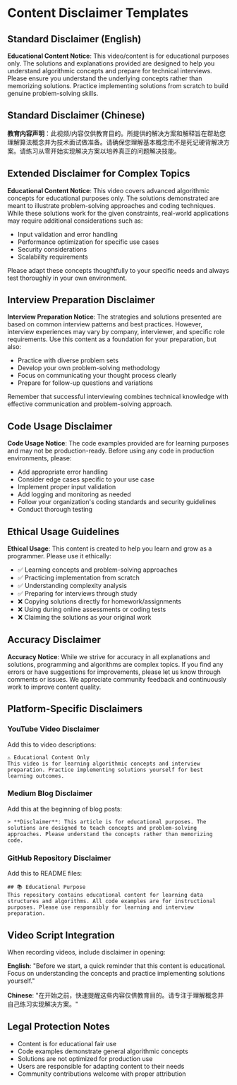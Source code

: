 # Content Disclaimer Templates

## Standard Disclaimer (English)

**Educational Content Notice**: This video/content is for educational purposes only. The solutions and explanations provided are designed to help you understand algorithmic concepts and prepare for technical interviews. Please ensure you understand the underlying concepts rather than memorizing solutions. Practice implementing solutions from scratch to build genuine problem-solving skills.

## Standard Disclaimer (Chinese)

**教育内容声明**：此视频/内容仅供教育目的。所提供的解决方案和解释旨在帮助您理解算法概念并为技术面试做准备。请确保您理解基本概念而不是死记硬背解决方案。请练习从零开始实现解决方案以培养真正的问题解决技能。

## Extended Disclaimer for Complex Topics

**Educational Content Notice**: This video covers advanced algorithmic concepts for educational purposes only. The solutions demonstrated are meant to illustrate problem-solving approaches and coding techniques. While these solutions work for the given constraints, real-world applications may require additional considerations such as:
- Input validation and error handling
- Performance optimization for specific use cases
- Security considerations
- Scalability requirements

Please adapt these concepts thoughtfully to your specific needs and always test thoroughly in your own environment.

## Interview Preparation Disclaimer

**Interview Preparation Notice**: The strategies and solutions presented are based on common interview patterns and best practices. However, interview experiences may vary by company, interviewer, and specific role requirements. Use this content as a foundation for your preparation, but also:
- Practice with diverse problem sets
- Develop your own problem-solving methodology
- Focus on communicating your thought process clearly
- Prepare for follow-up questions and variations

Remember that successful interviewing combines technical knowledge with effective communication and problem-solving approach.

## Code Usage Disclaimer

**Code Usage Notice**: The code examples provided are for learning purposes and may not be production-ready. Before using any code in production environments, please:
- Add appropriate error handling
- Consider edge cases specific to your use case
- Implement proper input validation
- Add logging and monitoring as needed
- Follow your organization's coding standards and security guidelines
- Conduct thorough testing

## Ethical Usage Guidelines

**Ethical Usage**: This content is created to help you learn and grow as a programmer. Please use it ethically:
- ✅ Learning concepts and problem-solving approaches
- ✅ Practicing implementation from scratch
- ✅ Understanding complexity analysis
- ✅ Preparing for interviews through study
- ❌ Copying solutions directly for homework/assignments
- ❌ Using during online assessments or coding tests
- ❌ Claiming the solutions as your original work

## Accuracy Disclaimer

**Accuracy Notice**: While we strive for accuracy in all explanations and solutions, programming and algorithms are complex topics. If you find any errors or have suggestions for improvements, please let us know through comments or issues. We appreciate community feedback and continuously work to improve content quality.

## Platform-Specific Disclaimers

### YouTube Video Disclaimer
Add this to video descriptions:
```
⚠️ Educational Content Only
This video is for learning algorithmic concepts and interview preparation. Practice implementing solutions yourself for best learning outcomes.
```

### Medium Blog Disclaimer
Add this at the beginning of blog posts:
```
> **Disclaimer**: This article is for educational purposes. The solutions are designed to teach concepts and problem-solving approaches. Please understand the concepts rather than memorizing code.
```

### GitHub Repository Disclaimer
Add this to README files:
```
## 📚 Educational Purpose
This repository contains educational content for learning data structures and algorithms. All code examples are for instructional purposes. Please use responsibly for learning and interview preparation.
```

## Video Script Integration
When recording videos, include disclaimer in opening:

**English**: "Before we start, a quick reminder that this content is educational. Focus on understanding the concepts and practice implementing solutions yourself."

**Chinese**: "在开始之前，快速提醒这些内容仅供教育目的。请专注于理解概念并自己练习实现解决方案。"

## Legal Protection Notes
- Content is for educational fair use
- Code examples demonstrate general algorithmic concepts  
- Solutions are not optimized for production use
- Users are responsible for adapting content to their needs
- Community contributions welcome with proper attribution